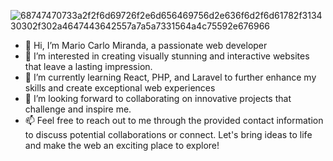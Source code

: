 
![68747470733a2f2f6d69726f2e6d656469756d2e636f6d2f6d61782f313430302f302a4647443642557a7a5a7331564a4c75592e676966](https://github.com/CarloMiranda/CarloMiranda/assets/130446383/4bfd2cae-011e-41c3-8af0-f0782770771c)



- 👋 Hi, I’m Mario Carlo Miranda, a passionate web developer
- 👀 I’m interested in creating visually stunning and interactive websites that leave a lasting impression.
- 🌱 I’m currently learning React, PHP, and Laravel to further enhance my skills and create exceptional web experiences
- 💞️ I’m looking forward to collaborating on innovative projects that challenge and inspire me.
- 📫 Feel free to reach out to me through the provided contact information to discuss potential collaborations or connect. Let's bring ideas to life and make the web an exciting place to explore!

<!---
CarloMiranda/CarloMiranda is a ✨ special ✨ repository because its `README.md` (this file) appears on your GitHub profile.
You can click the Preview link to take a look at your changes.
--->
